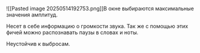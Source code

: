 ![[Pasted image 20250514192753.png]]В окне выбираются максимальные значения амплитуд.

Несет в себе информацию о громкости звука. 
Так же с помощью этих фичей можно распознавать паузы в словах и ноты. 

Неустойчив к выбросам.
